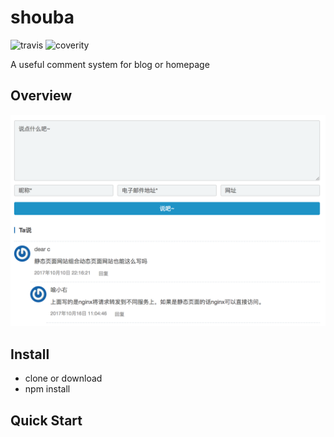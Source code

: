 # shouba 
![travis](https://travis-ci.org/yuyouwen/shuoba.svg?branch=master)   ![coverity](https://scan.coverity.com/projects/14065/badge.svg)

A useful comment system for blog or homepage

## Overview
![overview](./assets/overview.png)

## Install

* clone or download
* npm install


## Quick Start